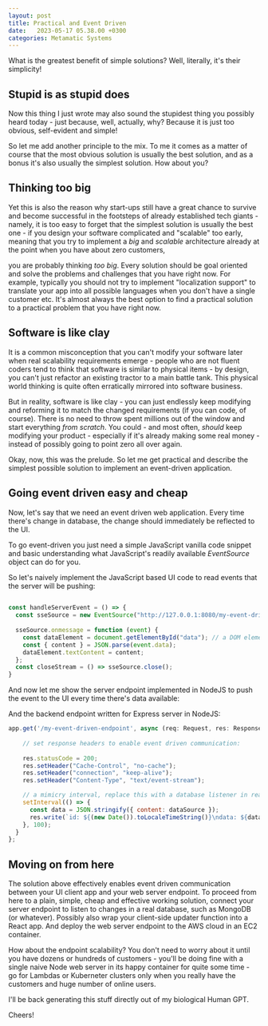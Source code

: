 ```yaml
---
layout: post
title: Practical and Event Driven
date:   2023-05-17 05.38.00 +0300
categories: Metamatic Systems
---
```


What is the greatest benefit of simple solutions? Well, literally, it's
their simplicity!

## Stupid is as stupid does

Now this thing I just wrote may also sound the stupidest thing you possibly heard today -
just because, well, actually, why? Because it is just too obvious, self-evident
and simple!

So let me add another principle to the mix. To me it comes as a matter of course that the 
most obvious solution is usually the best solution, and as a bonus 
it's also usually the simplest solution. How about you?

## Thinking too big

Yet this is also the reason why start-ups still have a great chance
to survive and become successful in the footsteps of already established
tech giants - namely, it is too easy to forget that the simplest solution
is usually the best one - if you design your software complicated and "scalable"
too early, meaning that you try to implement a *big* and *scalable* architecture
already at the point when you have about zero customers,

you are probably thinking *too big*. Every solution should be goal oriented
and solve the problems and challenges that you have right now. For
example, typically you should not try to implement "localization support" to translate
your app into all possible languages when you don't have a single customer etc.
It's almost always the best option to find a practical solution to a practical
problem that you have right now.

## Software is like clay

It is a common misconception that you can't modify your software later 
when real scalability requirements emerge - people who are not fluent
coders tend to think that software is similar to physical items - 
by design, you can't just refactor an existing tractor to a main battle tank.
This physical world thinking is quite often erratically mirrored into software business.

But in reality, software is like clay - you can just endlessly keep modifying and reforming it
to match the changed requirements (if you can code, of course). There is no
need to throw spent millions out of the window and start everything *from scratch*.
You could - and most often, *should* keep modifying your product - especially if it's already
making some real money - instead of possibly going to point zero all over again.
 
Okay, now, this was the prelude. So let me get practical and describe the
simplest possible solution to implement an event-driven application.

## Going event driven easy and cheap

Now, let's say that we need an event driven web application. Every time there's 
change in database, the change should immediately be reflected to the UI.

To go event-driven you just need a simple JavaScript
vanilla code snippet and basic understanding what JavaScript's readily available
*EventSource* object can do for you.

So let's naively implement the JavaScript based UI code to read events that the server will be pushing:

```javascript
 
const handleServerEvent = () => {
  const sseSource = new EventSource("http://127.0.0.1:8080/my-event-driven-endpoint");
 
  sseSource.onmessage = function (event) {
	const dataElement = document.getElementById("data"); // a DOM element in the UI.
	const { content } = JSON.parse(event.data);
	dataElement.textContent = content;
  };
  const closeStream = () => sseSource.close(); 
}	 
```

And now let me show the server endpoint implemented in NodeJS to push the event
to the UI every time there's data available:

And the backend endpoint written for Express server in NodeJS: 

```javascript
app.get('/my-event-driven-endpoint', async (req: Request, res: Response) => { {
    
    // set response headers to enable event driven communication:
    
    res.statusCode = 200;
    res.setHeader("Cache-Control", "no-cache");
    res.setHeader("connection", "keep-alive");
    res.setHeader("Content-Type", "text/event-stream");

    // a mimicry interval, replace this with a database listener in real app:
    setInterval(() => {
      const data = JSON.stringify({ content: dataSource });
      res.write(`id: ${(new Date()).toLocaleTimeString()}\ndata: ${data}\n\n`);
    }, 100);
  } 
};
```

## Moving on from here

The solution above effectively enables event driven communication between your UI client app
and your web server endpoint. To proceed from here to a plain, simple, cheap and
effective working solution, connect your server endpoint to listen to changes in a real database,
such as MongoDB (or whatever). Possibly also wrap your client-side updater function
into a React app. And deploy the web server endpoint to the AWS cloud in an EC2 container.

How about the endpoint scalability? You don't need to worry about it until you 
have dozens or hundreds of customers - you'll be doing fine with a single naive Node web server 
in its happy container for quite some time - go for Lambdas or Kuberneter clusters
only when you really have the customers and huge number of online users.

I'll be back generating this stuff directly out of my biological Human GPT.

Cheers!



